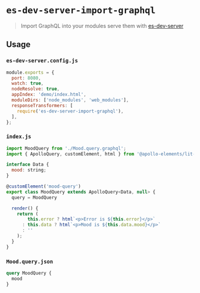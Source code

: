 # `es-dev-server-import-graphql`

> Import GraphQL into your modules serve them with [es-dev-server](http://npm.im/es-dev-server)

## Usage

### `es-dev-server.config.js`

```js
module.exports = {
  port: 8080,
  watch: true,
  nodeResolve: true,
  appIndex: 'demo/index.html',
  moduleDirs: ['node_modules', 'web_modules'],
  responseTransformers: [
    require('es-dev-server-import-graphql'),
  ],
};
```

### `index.js`

```js
import MoodQuery from './Mood.query.graphql';
import { ApolloQuery, customElement, html } from '@apollo-elements/lit-apollo';

interface Data {
  mood: string;
}

@customElement('mood-query')
export class MoodQuery extends ApolloQuery<Data, null> {
  query = MoodQuery

  render() {
    return (
        this.error ? html`<p>Error is ${this.error}</p>`
      : this.data ? html`<p>Mood is ${this.data.mood}</p>`
      : ''
    );
  }
}
```

### `Mood.query.json`

```graphql
query MoodQuery {
  mood
}
```
